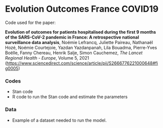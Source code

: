 # Evolution Outcomes France COVID19

Code used for the paper:

**Evolution of outcomes for patients hospitalised during the first 9 months of the SARS-CoV-2 pandemic in France: A retrospective national surveillance data analysis**, Noémie Lefrancq, Juliette Paireau, Nathanaël Hozé, Noémie Courtejoie, Yazdan Yazdanpanah, Lila Bouadma, Pierre-Yves Boëlle, Fanny Chereau, Henrik Salje, Simon Cauchemez, _The Lancet Regional Health - Europe_, Volume 5, 2021 (https://www.sciencedirect.com/science/article/pii/S2666776221000648#fig0005)

### Codes
- Stan code
- R code to run the Stan code and estimate the parameters

### Data
- Example of a dataset needed to run the model.
